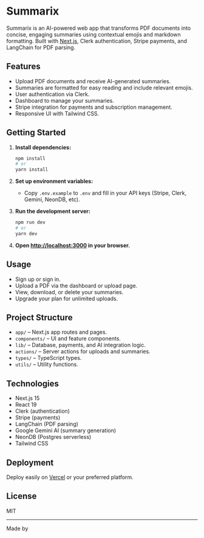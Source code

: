 # Summarix

Summarix is an AI-powered web app that transforms PDF documents into concise, engaging summaries using contextual emojis and markdown formatting. Built with [Next.js](https://nextjs.org), Clerk authentication, Stripe payments, and LangChain for PDF parsing.

## Features

- Upload PDF documents and receive AI-generated summaries.
- Summaries are formatted for easy reading and include relevant emojis.
- User authentication via Clerk.
- Dashboard to manage your summaries.
- Stripe integration for payments and subscription management.
- Responsive UI with Tailwind CSS.

## Getting Started

1. **Install dependencies:**
   ```bash
   npm install
   # or
   yarn install
   ```

2. **Set up environment variables:**
   - Copy `.env.example` to `.env` and fill in your API keys (Stripe, Clerk, Gemini, NeonDB, etc).

3. **Run the development server:**
   ```bash
   npm run dev
   # or
   yarn dev
   ```

4. **Open [http://localhost:3000](http://localhost:3000) in your browser.**

## Usage

- Sign up or sign in.
- Upload a PDF via the dashboard or upload page.
- View, download, or delete your summaries.
- Upgrade your plan for unlimited uploads.

## Project Structure

- `app/` – Next.js app routes and pages.
- `components/` – UI and feature components.
- `lib/` – Database, payments, and AI integration logic.
- `actions/` – Server actions for uploads and summaries.
- `types/` – TypeScript types.
- `utils/` – Utility functions.

## Technologies

- Next.js 15
- React 19
- Clerk (authentication)
- Stripe (payments)
- LangChain (PDF parsing)
- Google Gemini AI (summary generation)
- NeonDB (Postgres serverless)
- Tailwind CSS

## Deployment

Deploy easily on [Vercel](https://vercel.com/) or your preferred platform.

## License

MIT

---

Made by
